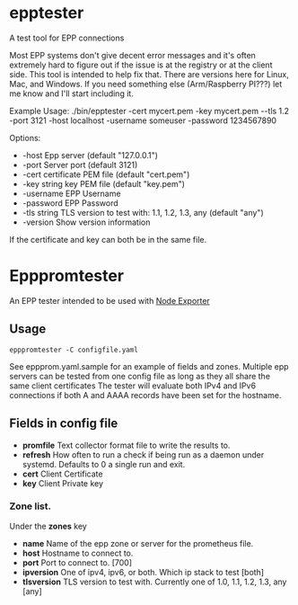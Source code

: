 # epptester

A test tool for EPP connections

Most EPP systems don't give decent error messages and it's often extremely hard to figure out if the issue is at the
registry or at the client side.
This tool is intended to help fix that. There are versions here for Linux, Mac, and Windows. If you need something
else (Arm/Raspberry PI???) let me know and I'll start including it.

Example Usage:
./bin/epptester -cert mycert.pem -key mycert.pem --tls 1.2 -port 3121 -host localhost -username someuser
-password 1234567890

Options:
* -host Epp server  (default "127.0.0.1")
* -port Server port  (default 3121)
* -cert certificate PEM file (default "cert.pem")
* -key string key PEM file (default "key.pem")
* -username EPP Username
* -password EPP Password
* -tls string TLS version to test with: 1.1, 1.2, 1.3, any (default "any")
* -version Show version information

If the certificate and key can both be in the same file.

# Epppromtester

An EPP tester intended to be used with [Node Exporter](https://github.com/prometheus/node_exporter) 

## Usage
``` epppromtester -C configfile.yaml ```

See eppprom.yaml.sample for an example of  fields and zones. Multiple epp servers can be tested from one config file as long as 
they all share the same client certificates
The tester will evaluate both IPv4 and IPv6 connections if both A and AAAA records have been set for the hostname.

## Fields in config file
* __promfile__  Text collector format file to write the results to.
* __refresh__ How often to run a check if being run as a daemon under systemd. Defaults to 0 a single run and exit.
* __cert__  Client Certificate
* __key__  Client Private key

### Zone list.
Under the __zones__ key
* __name__ Name of the epp zone or server for the prometheus file.
* __host__ Hostname to connect to.
* __port__ Port to connect to. [700]
* __ipversion__ One of ipv4, ipv6, or both. Which ip stack to test  [both]
* __tlsversion__ TLS version to test with. Currently one of 1.0, 1.1, 1.2, 1.3, any [any]


